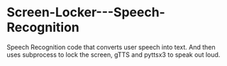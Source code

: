 # Screen-Locker---Speech-Recognition
Speech Recognition code that converts user speech into text. And then uses subprocess to lock the screen, gTTS and pyttsx3 to speak out loud.
